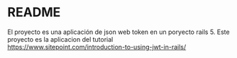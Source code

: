 # README

El proyecto es una aplicación de json web token en un poryecto rails 5.
Este proyecto es la aplicacion del tutorial https://www.sitepoint.com/introduction-to-using-jwt-in-rails/
